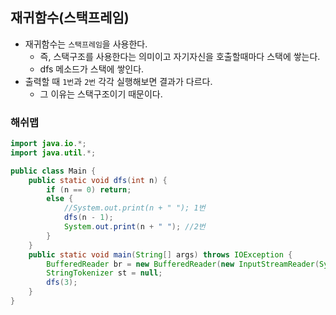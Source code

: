 ## 재귀함수(스택프레임)

- 재귀함수는 `스택프레임`을 사용한다.
    - 즉, 스택구조를 사용한다는 의미이고 자기자신을 호출할때마다 스택에 쌓는다.
    - dfs 메소드가 스택에 쌓인다.
- 출력할 때 `1번`과 `2번` 각각 실행해보면 결과가 다르다.
    - 그 이유는 스택구조이기 때문이다.


### 해쉬맵

```java
import java.io.*;
import java.util.*;

public class Main {
    public static void dfs(int n) {
        if (n == 0) return;
        else {
            //System.out.print(n + " "); 1번
            dfs(n - 1);
            System.out.print(n + " "); //2번
        }
    }
    public static void main(String[] args) throws IOException {
        BufferedReader br = new BufferedReader(new InputStreamReader(System.in));
        StringTokenizer st = null;
        dfs(3);
    }
}
```
